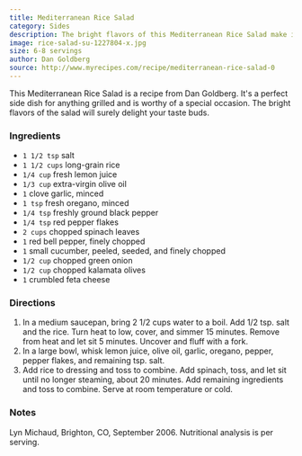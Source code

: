 ```yaml
---
title: Mediterranean Rice Salad
category: Sides
description: The bright flavors of this Mediterranean Rice Salad make it the perfect side dish for anything grilled.
image: rice-salad-su-1227804-x.jpg
size: 6-8 servings
author: Dan Goldberg
source: http://www.myrecipes.com/recipe/mediterranean-rice-salad-0
---
```


This Mediterranean Rice Salad is a recipe from Dan Goldberg. It's a perfect side dish for anything grilled and is worthy of a special occasion. The bright flavors of the salad will surely delight your taste buds.

### Ingredients

* `1 1/2 tsp` salt
* `1 1/2 cups` long-grain rice
* `1/4 cup` fresh lemon juice
* `1/3 cup` extra-virgin olive oil
* `1` clove garlic, minced
* `1 tsp` fresh oregano, minced
* `1/4 tsp` freshly ground black pepper
* `1/4 tsp` red pepper flakes
* `2 cups` chopped spinach leaves
* `1` red bell pepper, finely chopped
* `1` small cucumber, peeled, seeded, and finely chopped
* `1/2 cup` chopped green onion
* `1/2 cup` chopped kalamata olives
* `1` crumbled feta cheese

### Directions

1. In a medium saucepan, bring 2 1/2 cups water to a boil. Add 1/2 tsp. salt and the rice. Turn heat to low, cover, and simmer 15 minutes. Remove from heat and let sit 5 minutes. Uncover and fluff with a fork.
2. In a large bowl, whisk lemon juice, olive oil, garlic, oregano, pepper, pepper flakes, and remaining tsp. salt.
3. Add rice to dressing and toss to combine. Add spinach, toss, and let sit until no longer steaming, about 20 minutes. Add remaining ingredients and toss to combine. Serve at room temperature or cold.

### Notes

Lyn Michaud, Brighton, CO, September 2006. Nutritional analysis is per serving.